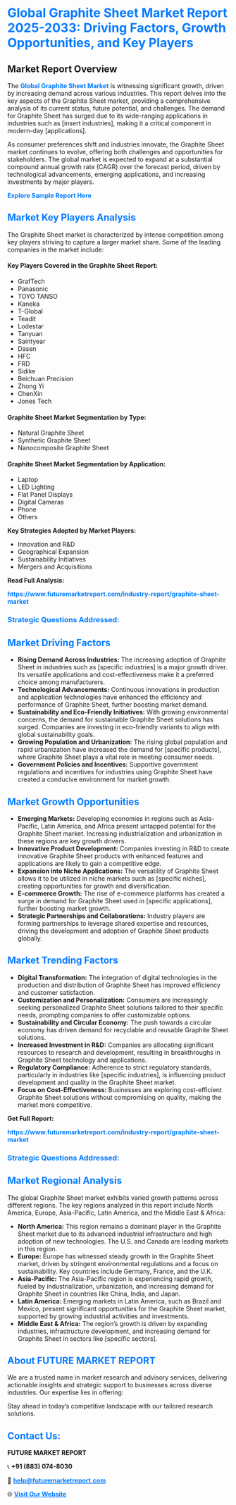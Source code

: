 <h1 style="color: #007BFF;">Global Graphite Sheet Market Report 2025-2033: Driving Factors, Growth Opportunities, and Key Players</h1>

<section id="overview">
<h2>Market Report Overview</h2>
<p>The <a href="https://www.futuremarketreport.com/industry-report/graphite-sheet-market" style="color: #007BFF; text-decoration: none;"><strong>Global Graphite Sheet Market</strong></a> is witnessing significant growth, driven by increasing demand across various industries. This report delves into the key aspects of the Graphite Sheet market, providing a comprehensive analysis of its current status, future potential, and challenges. The demand for Graphite Sheet has surged due to its wide-ranging applications in industries such as [insert industries], making it a critical component in modern-day [applications].</p>
<p>As consumer preferences shift and industries innovate, the Graphite Sheet market continues to evolve, offering both challenges and opportunities for stakeholders. The global market is expected to expand at a substantial compound annual growth rate (CAGR) over the forecast period, driven by technological advancements, emerging applications, and increasing investments by major players.</p>
</section>

<section id="overview">
<p><a href="https://www.futuremarketreport.com/request-sample/reportId=84397" style="color: #007BFF; text-decoration: none;"><strong>Explore Sample Report Here</strong></a></p>
</section>

<section id="key-players">
<h2 style="color: #007BFF;">Market Key Players Analysis</h2>
<p>The Graphite Sheet market is characterized by intense competition among key players striving to capture a larger market share. Some of the leading companies in the market include:</p>
<h4>Key Players Covered in the Graphite Sheet Report:</h4>
<ul><li>GrafTech</li><li>Panasonic</li><li>TOYO TANSO</li><li>Kaneka</li><li>T-Global</li><li>Teadit</li><li>Lodestar</li><li>Tanyuan</li><li>Saintyear</li><li>Dasen</li><li>HFC</li><li>FRD</li><li>Sidike</li><li>Beichuan Precision</li><li>Zhong Yi</li><li>ChenXin</li><li>Jones Tech</li></ul>
<h4>Graphite Sheet Market Segmentation by Type:</h4>
<ul><li>Natural Graphite Sheet</li><li>Synthetic Graphite Sheet</li><li>Nanocomposite Graphite Sheet</li></ul>

<h4>Graphite Sheet Market Segmentation by Application:</h4>
<ul><li>Laptop</li><li>LED Lighting</li><li>Flat Panel Displays</li><li>Digital Cameras</li><li>Phone</li><li>Others</li></ul>
<p><strong>Key Strategies Adopted by Market Players:</strong></p>
<ul>
<li>Innovation and R&D</li>
<li>Geographical Expansion</li>
<li>Sustainability Initiatives</li>
<li>Mergers and Acquisitions</li>
</ul>
</section>

<section>
<p><strong>Read Full Analysis: </strong></p><a href="https://www.futuremarketreport.com/industry-report/graphite-sheet-market" style="color: #007BFF; text-decoration: none;"><strong>https://www.futuremarketreport.com/industry-report/graphite-sheet-market</strong></a>
<h3 style="color: #007BFF;">Strategic Questions Addressed:</h3>
</section>

<section id="driving-factors">
<h2 style="color: #007BFF;">Market Driving Factors</h2>
<ul>
<li><strong>Rising Demand Across Industries:</strong> The increasing adoption of Graphite Sheet in industries such as [specific industries] is a major growth driver. Its versatile applications and cost-effectiveness make it a preferred choice among manufacturers.</li>
<li><strong>Technological Advancements:</strong> Continuous innovations in production and application technologies have enhanced the efficiency and performance of Graphite Sheet, further boosting market demand.</li>
<li><strong>Sustainability and Eco-Friendly Initiatives:</strong> With growing environmental concerns, the demand for sustainable Graphite Sheet solutions has surged. Companies are investing in eco-friendly variants to align with global sustainability goals.</li>
<li><strong>Growing Population and Urbanization:</strong> The rising global population and rapid urbanization have increased the demand for [specific products], where Graphite Sheet plays a vital role in meeting consumer needs.</li>
<li><strong>Government Policies and Incentives:</strong> Supportive government regulations and incentives for industries using Graphite Sheet have created a conducive environment for market growth.</li>
</ul>
</section>

<section id="growth-opportunities">
<h2 style="color: #007BFF;">Market Growth Opportunities</h2>
<ul>
<li><strong>Emerging Markets:</strong> Developing economies in regions such as Asia-Pacific, Latin America, and Africa present untapped potential for the Graphite Sheet market. Increasing industrialization and urbanization in these regions are key growth drivers.</li>
<li><strong>Innovative Product Development:</strong> Companies investing in R&D to create innovative Graphite Sheet products with enhanced features and applications are likely to gain a competitive edge.</li>
<li><strong>Expansion into Niche Applications:</strong> The versatility of Graphite Sheet allows it to be utilized in niche markets such as [specific niches], creating opportunities for growth and diversification.</li>
<li><strong>E-commerce Growth:</strong> The rise of e-commerce platforms has created a surge in demand for Graphite Sheet used in [specific applications], further boosting market growth.</li>
<li><strong>Strategic Partnerships and Collaborations:</strong> Industry players are forming partnerships to leverage shared expertise and resources, driving the development and adoption of Graphite Sheet products globally.</li>
</ul>
</section>

<section id="trending-factors">
<h2 style="color: #007BFF;">Market Trending Factors</h2>
<ul>
<li><strong>Digital Transformation:</strong> The integration of digital technologies in the production and distribution of Graphite Sheet has improved efficiency and customer satisfaction.</li>
<li><strong>Customization and Personalization:</strong> Consumers are increasingly seeking personalized Graphite Sheet solutions tailored to their specific needs, prompting companies to offer customizable options.</li>
<li><strong>Sustainability and Circular Economy:</strong> The push towards a circular economy has driven demand for recyclable and reusable Graphite Sheet solutions.</li>
<li><strong>Increased Investment in R&D:</strong> Companies are allocating significant resources to research and development, resulting in breakthroughs in Graphite Sheet technology and applications.</li>
<li><strong>Regulatory Compliance:</strong> Adherence to strict regulatory standards, particularly in industries like [specific industries], is influencing product development and quality in the Graphite Sheet market.</li>
<li><strong>Focus on Cost-Effectiveness:</strong> Businesses are exploring cost-efficient Graphite Sheet solutions without compromising on quality, making the market more competitive.</li>
</ul>
</section>

<section>
<p><strong>Get Full Report: </strong></p><a href="https://www.futuremarketreport.com/industry-report/graphite-sheet-market" style="color: #007BFF; text-decoration: none;"><strong>https://www.futuremarketreport.com/industry-report/graphite-sheet-market</strong></a>
<h3 style="color: #007BFF;">Strategic Questions Addressed:</h3>
</section>


<section id="regional-analysis">
<h2 style="color: #007BFF;">Market Regional Analysis</h2>
<p>The global Graphite Sheet market exhibits varied growth patterns across different regions. The key regions analyzed in this report include North America, Europe, Asia-Pacific, Latin America, and the Middle East & Africa:</p>
<ul>
<li><strong>North America:</strong> This region remains a dominant player in the Graphite Sheet market due to its advanced industrial infrastructure and high adoption of new technologies. The U.S. and Canada are leading markets in this region.</li>
<li><strong>Europe:</strong> Europe has witnessed steady growth in the Graphite Sheet market, driven by stringent environmental regulations and a focus on sustainability. Key countries include Germany, France, and the U.K.</li>
<li><strong>Asia-Pacific:</strong> The Asia-Pacific region is experiencing rapid growth, fueled by industrialization, urbanization, and increasing demand for Graphite Sheet in countries like China, India, and Japan.</li>
<li><strong>Latin America:</strong> Emerging markets in Latin America, such as Brazil and Mexico, present significant opportunities for the Graphite Sheet market, supported by growing industrial activities and investments.</li>
<li><strong>Middle East & Africa:</strong> The region’s growth is driven by expanding industries, infrastructure development, and increasing demand for Graphite Sheet in sectors like [specific sectors].</li>
</ul>
</section>

<footer>
<h2 style="color: #007BFF;">About FUTURE MARKET REPORT</h2>
<p>We are a trusted name in market research and advisory services, delivering actionable insights and strategic support to businesses across diverse industries. Our expertise lies in offering:</p>

<p>Stay ahead in today’s competitive landscape with our tailored research solutions.</p>

<h2 style="color: #007BFF;">Contact Us:</h2>
<p><strong>FUTURE MARKET REPORT</strong></p>
<p>📞 <strong>+91 (883) 074-8030</strong></p>
<p>📧 <strong><a href="mailto:help@futuremarketreport.com" style="color: #007BFF;">help@futuremarketreport.com</a></strong></p>
<p>🌐 <strong><a href="https://www.futuremarketreport.com/" style="color: #007BFF;">Visit Our Website</a></strong></p>
</footer>